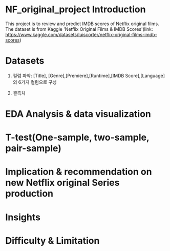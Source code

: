 # NF_original_project Introduction
This project is to review and predict IMDB scores of Netflix original films. The dataset is from Kaggle 'Netflix Original Films &amp; IMDB Scores'(link: https://www.kaggle.com/datasets/luiscorter/netflix-original-films-imdb-scores)


# Datasets
1. 컬럼 파악: [Title], [Genre],[Premiere],[Runtime],[IMDB Score],[Language]의 6가지 컬럼으로 구성


2. 결측치



# EDA Analysis & data visualization





# T-test(One-sample, two-sample, pair-sample)





# Implication & recommendation on new Netflix original Series production




# Insights




# Difficulty & Limitation



